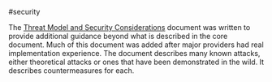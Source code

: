 #security 

The [Threat Model and Security Considerations](http://tools.ietf.org/html/rfc6819) document was written to provide additional guidance beyond what is described in the core document. Much of this document was added after major providers had real implementation experience. The document describes many known attacks, either theoretical attacks or ones that have been demonstrated in the wild. It describes countermeasures for each.